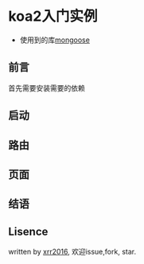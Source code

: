 # koa2入门实例

- 使用到的库[mongoose](http://mongoosejs.com/)
## 前言
首先需要安装需要的依赖
## 启动

## 路由

## 页面

## 结语

## Lisence

written by [xrr2016](), 欢迎issue,fork, star.
